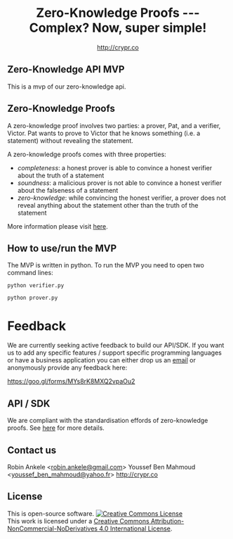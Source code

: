 <center>
 <h1>Zero-Knowledge Proofs --- Complex? Now, super simple!</h1>
 <a href="http://crypr.co">http://crypr.co</a>
</center>

## Zero-Knowledge API MVP
This is a mvp of our zero-knowledge api.

## Zero-Knowledge Proofs
A zero-knowledge proof involves two parties: a prover, Pat, and a verifier, Victor. Pat wants to prove to Victor that he knows something (i.e. a statement) without revealing the statement. 

A zero-knowledge proofs comes with three properties:
  * _completeness_: a honest prover is able to convince a honest verifier about the truth of a statement
  * _soundness_: a malicious prover is not able to convince a honest verifier about the falseness of a statement
  * _zero-knowledge_: while convincing the honest verifier, a prover does not reveal anything about the statement other than the truth of the statement

More information please visit <a href="https://en.wikipedia.org/wiki/Zero-knowledge_proof">here</a>.

## How to use/run the MVP

The MVP is written in python. To run the MVP you need to open two command lines:

```
python verifier.py
```

```
python prover.py
```

# Feedback
We are currently seeking active feedback to build our API/SDK. If you want us to add any specific features / support specific programming languages or have a business application you can either drop us an <a href="mailto:robin.ankele@gmail.com,youssef_ben_mahmoud@yahoo.fr?subject=Feedback ZK Proof API/SDK">email</a> or anonymously provide any feedback here:

<a hfref="https://goo.gl/forms/MYs8rK8MXQ2vpaOu2">https://goo.gl/forms/MYs8rK8MXQ2vpaOu2</a>

## API / SDK
We are compliant with the standardisation effords of zero-knowledge proofs. See <a href="https://zkproof.org/">here</a> for more details.

## Contact us
Robin Ankele <<a href="mailto:robin.ankele@gmail.com">robin.ankele@gmail.com</a>>
Youssef Ben Mahmoud <<a href="mailto:youssef_ben_mahmoud@yahoo.fr">youssef_ben_mahmoud@yahoo.fr</a>>
<a href="http://crypr.co">http://crypr.co</a>

## License
This is open-source software. 
<a rel="license" href="http://creativecommons.org/licenses/by-nc-nd/4.0/"><img alt="Creative Commons License" style="border-width:0" src="https://i.creativecommons.org/l/by-nc-nd/4.0/88x31.png" /></a><br />This work is licensed under a <a rel="license" href="http://creativecommons.org/licenses/by-nc-nd/4.0/">Creative Commons Attribution-NonCommercial-NoDerivatives 4.0 International License</a>.
